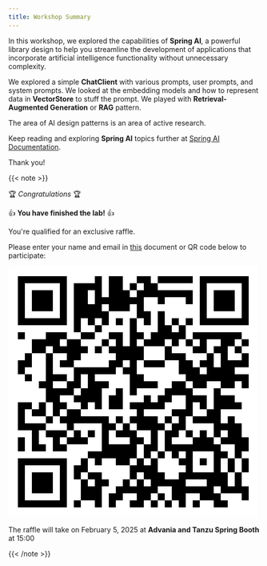 ```yaml
---
title: Workshop Summary
---
```


In this workshop, we explored the capabilities of **Spring AI**, a powerful library design to help you
streamline the development of applications that incorporate artificial intelligence functionality without
unnecessary complexity.

We explored a simple **ChatClient** with various prompts, user prompts, and system prompts.
We looked at the embedding models and how to represent data in **VectorStore** to stuff the prompt.
We played with **Retrieval-Augmented Generation** or **RAG** pattern.

The area of AI design patterns is an area of active research. 

Keep reading and exploring **Spring AI** topics further at
[Spring AI Documentation](https://docs.spring.io/spring-ai/reference/index.html).

Thank you!

{{< note >}}

🏆 *Congratulations* 🏆

👍 **You have finished the lab!** 👍

You're qualified for an exclusive raffle.

Please enter your name and email in [this](https://forms.gle/EuZkmfsXMDMuWVFP8) document or QR code below to participate:

![Jfokus2025-Raffle-Form](jfokus2025-raffle-form.png)

The raffle will take on February 5, 2025 at **Advania and Tanzu Spring Booth** at 15:00

{{< /note >}}
